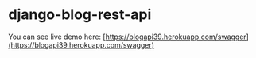 # django-blog-rest-api

You can see live demo here: [https://blogapi39.herokuapp.com/swagger](https://blogapi39.herokuapp.com/swagger)
